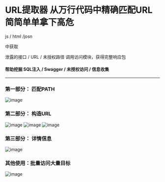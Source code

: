 # URL提取器 从万行代码中精确匹配URL 简简单单拿下高危
js / html /josn 

中获取 

泄露的接口 / URL / 未授权路径 调用访问模块，获得完整响应包

#### 帮助挖掘 SQL注入 / Swagger / 未授权访问 / 信息收集

--- 
### 第一部分： 匹配PATH
![image](https://user-images.githubusercontent.com/71580418/150804749-58f7f248-cab7-49b2-a074-726b0a0c4211.png)
### 第二部分： 构造URL
![image](https://user-images.githubusercontent.com/71580418/150807582-2080380a-8690-4b22-9f8a-bcea4b31b2b4.png)
![image](https://user-images.githubusercontent.com/71580418/150807858-fd421c12-99a3-49cc-a008-a74fd408c3ee.png)
![image](https://user-images.githubusercontent.com/71580418/150810123-35e554b2-f41f-4c75-93af-d3fe98dafebf.png)
### 第三部分： 详情信息
![image](https://user-images.githubusercontent.com/71580418/150810523-f8d2bf81-d4a6-4de0-bd56-b1ff12ebb43a.png)

### 其他使用：批量访问大量目标
![image](https://user-images.githubusercontent.com/71580418/150811065-032bb254-f3d4-4daf-82af-76b2026fec81.png)
